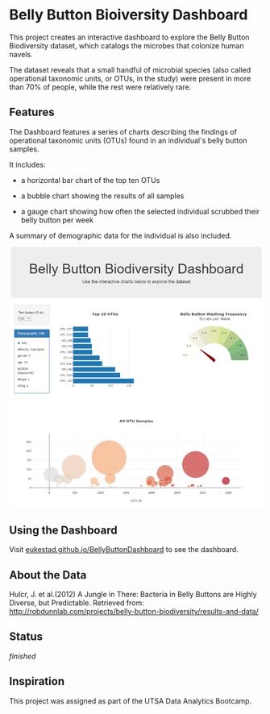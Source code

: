 # Belly Button Bioiversity Dashboard

This project creates an interactive dashboard to explore the Belly Button Biodiversity dataset, which catalogs the microbes that colonize human navels.

The dataset reveals that a small handful of microbial species (also called operational taxonomic units, or OTUs, in the study) were present in more than 70% of people, while the rest were relatively rare.

## Features
The Dashboard features a series of charts describing the findings of operational taxonomic units (OTUs) found in an individual's belly button samples.

It includes: 

* a horizontal bar chart of the top ten OTUs

* a bubble chart showing the results of all samples

* a gauge chart showing how often the selected individual scrubbed their belly button per week

A summary of demographic data for the individual is also included.

![Dashboard Image](images/dashboard.png)

## Using the Dashboard
Visit [eukestad.github.io/BellyButtonDashboard](https://eukestad.github.io/plotly-challenge/) to see the dashboard.

## About the Data
Hulcr, J. et al.(2012) A Jungle in There: Bacteria in Belly Buttons are Highly Diverse, but Predictable. Retrieved from: http://robdunnlab.com/projects/belly-button-biodiversity/results-and-data/

## Status
_finished_

## Inspiration
This project was assigned as part of the UTSA Data Analytics Bootcamp.

